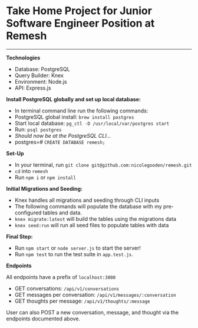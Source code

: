 # Take Home Project for Junior Software Engineer Position at Remesh
---

**Technologies**

* Database: PostgreSQL
* Query Builder: Knex
* Environment: Node.js
* API: Express.js

**Install PostgreSQL globally and set up local database:**

* In terminal command line run the following commands:
* PostgreSQL global install: `brew install postgres` 
* Start local database: `pg_ctl -D /usr/local/var/postgres start`
* Run: `psql postgres`
* *Should now be at the PostgreSQL CLI...*
* postgres=# `CREATE DATABASE remesh;`

**Set-Up**

* In your terminal, run `git clone git@github.com:nicolegooden/remesh.git`
* `cd` into `remesh`
* Run `npm i` or `npm install`

**Initial Migrations and Seeding:**

* Knex handles all migrations and seeding through CLI inputs
* The following commands will populate the database with my pre-configured tables and data.
* `knex migrate:latest` will build the tables using the migrations data
* `knex seed:run` will run all seed files to populate tables with data

**Final Step:**
* Run `npm start` or `node server.js` to start the server!
* Run `npm test` to run the test suite in `app.test.js`.

**Endpoints**

All endpoints have a prefix of `localhost:3000`

* GET conversations: `/api/v1/conversations`
* GET messages per conversation: `/api/v1/messages/:conversation`
* GET thoughts per message: `/api/v1/thoughts/:message`

User can also POST a new conversation, message, and thought via the endpoints documented above.



